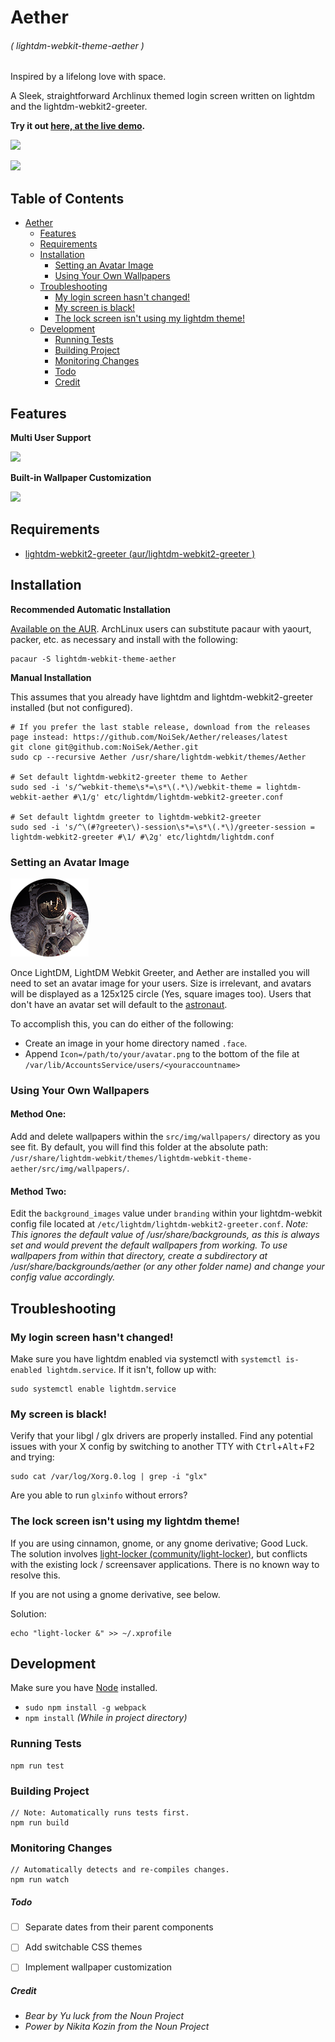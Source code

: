 # Aether
###### ( lightdm-webkit-theme-aether )
Inspired by a lifelong love with space. 

A Sleek, straightforward Archlinux themed login screen written on lightdm and the lightdm-webkit2-greeter.

**Try it out [here, at the live demo](https://noisek.github.io/Aether/).**

![](../screenshots/screenshot.png)

![](../screenshots/screenshot-2.png)

## Table of Contents

- [Aether](#aether)
  - [Features](#features)
  - [Requirements](#requirements)
  - [Installation](#installation)
    - [Setting an Avatar Image](#setting-an-avatar-image)
    - [Using Your Own Wallpapers](#using-your-own-wallpapers)
  - [Troubleshooting](#troubleshooting)
    - [My login screen hasn't changed!](#my-login-screen-hasnt-changed)
    - [My screen is black!](#my-screen-is-black)
    - [The lock screen isn't using my lightdm theme!](#the-lock-screen-isnt-using-my-lightdm-theme)
  - [Development](#development)
    - [Running Tests](#running-tests)
    - [Building Project](#building-project)
    - [Monitoring Changes](#monitoring-changes)
    - [Todo](#todo)
    - [Credit](#credits)

## Features

**Multi User Support**

![](../screenshots/user-switcher.gif)

**Built-in Wallpaper Customization**

![](../screenshots/wallpaper-switcher.gif)

## Requirements
- [lightdm-webkit2-greeter (aur/lightdm-webkit2-greeter )](https://github.com/Antergos/lightdm-webkit2-greeter)

## Installation

**Recommended Automatic Installation**

[Available on the AUR](https://aur.archlinux.org/packages/lightdm-webkit-theme-aether/). ArchLinux users can substitute pacaur with yaourt, packer, etc. as necessary and install with the following:

```
pacaur -S lightdm-webkit-theme-aether
```

**Manual Installation**

This assumes that you already have lightdm and lightdm-webkit2-greeter installed (but not configured).

```
# If you prefer the last stable release, download from the releases page instead: https://github.com/NoiSek/Aether/releases/latest
git clone git@github.com:NoiSek/Aether.git
sudo cp --recursive Aether /usr/share/lightdm-webkit/themes/Aether

# Set default lightdm-webkit2-greeter theme to Aether
sudo sed -i 's/^webkit-theme\s*=\s*\(.*\)/webkit-theme = lightdm-webkit-aether #\1/g' etc/lightdm/lightdm-webkit2-greeter.conf

# Set default lightdm greeter to lightdm-webkit2-greeter
sudo sed -i 's/^\(#?greeter\)-session\s*=\s*\(.*\)/greeter-session = lightdm-webkit2-greeter #\1/ #\2g' etc/lightdm/lightdm.conf
```

### **Setting an Avatar Image**

![](./src/img/default-user.png)

Once LightDM, LightDM Webkit Greeter, and Aether are installed you will need to set an avatar image for your users. Size is irrelevant, and avatars will be displayed as a 125x125 circle (Yes, square images too). Users that don't have an avatar set will default to the [astronaut](./src/img/default-user.png).

To accomplish this, you can do either of the following: 
- Create an image in your home directory named `.face`.
- Append `Icon=/path/to/your/avatar.png` to the bottom of the file at `/var/lib/AccountsService/users/<youraccountname>`

### **Using Your Own Wallpapers**

#### Method One:
Add and delete wallpapers within the `src/img/wallpapers/` directory as you see fit. By default, you will find this folder at the absolute path: `/usr/share/lightdm-webkit/themes/lightdm-webkit-theme-aether/src/img/wallpapers/`.

#### Method Two:
Edit the `background_images` value under `branding` within your lightdm-webkit config file located at `/etc/lightdm/lightdm-webkit2-greeter.conf`.
*Note: This ignores the default value of /usr/share/backgrounds, as this is always set and would prevent the default wallpapers from working. To use wallpapers from within that directory, create a subdirectory at /usr/share/backgrounds/aether (or any other folder name) and change your config value accordingly.*

## Troubleshooting

### My login screen hasn't changed!

Make sure you have lightdm enabled via systemctl with `systemctl is-enabled lightdm.service`. If it isn't, follow up with:
```
sudo systemctl enable lightdm.service
```

### My screen is black!

Verify that your libgl / glx drivers are properly installed. Find any potential issues with your X config by switching to another TTY with <kbd>Ctrl</kbd>+<kbd>Alt</kbd>+<kbd>F2</kbd> and trying:
```
sudo cat /var/log/Xorg.0.log | grep -i "glx"
```

Are you able to run `glxinfo` without errors?

### The lock screen isn't using my lightdm theme!

If you are using cinnamon, gnome, or any gnome derivative; Good Luck. The solution involves [light-locker (community/light-locker)](https://github.com/the-cavalry/light-locker), but conflicts with the existing lock / screensaver applications. There is no known way to resolve this.

If you are not using a gnome derivative, see below.

Solution:

```
echo "light-locker &" >> ~/.xprofile
```

## Development

Make sure you have [Node](https://nodejs.org/en/) installed.

- `sudo npm install -g webpack`
- `npm install` *(While in project directory)*

### Running Tests
```
npm run test
```

### Building Project
```
// Note: Automatically runs tests first.
npm run build
```

### Monitoring Changes
```
// Automatically detects and re-compiles changes.
npm run watch
```

##### Todo
- [ ] Separate dates from their parent components
- [ ] Add switchable CSS themes
- [ ] Implement wallpaper customization


##### Credit
- *Bear by Yu luck from the Noun Project*
- *Power by Nikita Kozin from the Noun Project*
